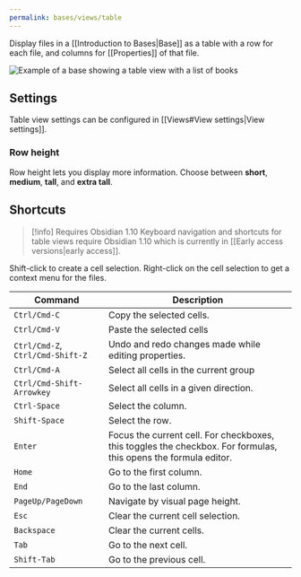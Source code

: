 ```yaml
---
permalink: bases/views/table
---
```

Display files in a [[Introduction to Bases|Base]] as a table with a row for each file, and columns for [[Properties]] of that file.

![Example of a base showing a table view with a list of books](bases-noshadow.png#interface)

## Settings

Table view settings can be configured in [[Views#View settings|View settings]].

### Row height

Row height lets you display more information. Choose between **short**, **medium**, **tall**, and **extra tall**.

## Shortcuts

> [!info] Requires Obsidian 1.10
> Keyboard navigation and shortcuts for table views require Obsidian 1.10 which is currently in [[Early access versions|early access]]. 

Shift-click to create a cell selection. Right-click on the cell selection to get a context menu for the files.

| Command                          | Description                                                                                                     |
| -------------------------------- | --------------------------------------------------------------------------------------------------------------- |
| `Ctrl/Cmd-C`                     | Copy the selected cells.                                                                                        |
| `Ctrl/Cmd-V`                     | Paste the selected cells                                                                                        |
| `Ctrl/Cmd-Z`, `Ctrl/Cmd-Shift-Z` | Undo and redo changes made while editing properties.                                                            |
| `Ctrl/Cmd-A`                     | Select all cells in the current group                                                                           |
| `Ctrl/Cmd-Shift-Arrowkey`        | Select all cells in a given direction.                                                                          |
| `Ctrl-Space`                     | Select the column.                                                                                              |
| `Shift-Space`                    | Select the row.                                                                                                 |
| `Enter`                          | Focus the current cell. For checkboxes, this toggles the checkbox. For formulas, this opens the formula editor. |
| `Home`                           | Go to the first column.                                                                                         |
| `End`                            | Go to the last column.                                                                                          |
| `PageUp/PageDown`                | Navigate by visual page height.                                                                                 |
| `Esc`                            | Clear the current cell selection.                                                                               |
| `Backspace`                      | Clear the current cells.                                                                                        |
| `Tab`                            | Go to the next cell.                                                                                            |
| `Shift-Tab`                      | Go to the previous cell.                                                                                        |
